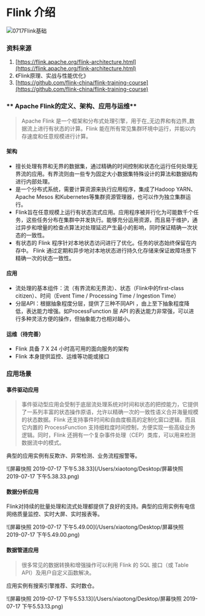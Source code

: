 # Flink 介绍

![0717Flink基础](/Users/xiaotong/Documents/Digital_China/日报/0717Flink基础.png)

### 资料来源

1. [https://flink.apache.org/flink-architecture.html](https://flink.apache.org/flink-architecture.html)
1. 《Flink原理、实战与性能优化》
3. [https://github.com/flink-china/flink-training-course](https://github.com/flink-china/flink-training-course)
### ** Apache Flink的定义、架构、应用与运维**
> Apache Flink 是一个框架和分布式处理引擎，用于在_无边界和有边界_数据流上进行有状态的计算。Flink 能在所有常见集群环境中运行，并能以内存速度和任意规模进行计算。

#### 架构

- 擅长处理有界和无界的数据集，通过精确的时间控制和状态化运行任何处理无界流的应用。有界流则由一些专为固定大小数据集特殊设计的算法和数据结构进行内部处理。
- 是一个分布式系统，需要计算资源来执行应用程序，集成了Hadoop YARN、 Apache Mesos 和Kubernetes等集群资源管理器，也可以作为独立集群运行。
- Flink旨在任意规模上运行有状态流式应用。应用程序被并行化为可能数千个任务，这些任务分布在集群中并发执行。能够充分运用资源，而且易于维护，通过异步和增量的检查点算法对处理延迟产生最小的影响，同时保证精确一次状态的一致性。
- 有状态的 Flink 程序针对本地状态访问进行了优化。任务的状态始终保留在内存中。 Flink 通过定期和异步地对本地状态进行持久化存储来保证故障场景下精确一次的状态一致性。
#### 应用

- 流处理的基本组件：流（有界流和无界流）、状态（Flink中的first-class
citizen）、时间（Event Time / Processing Time / Ingestion Time）
- 分层API：根据抽象程度分层，提供了三种不同API ，由上至下抽象程度降低，表达能力增强。如ProcessFunction 层 API 的表达能力非常强，可以进行多种灵活方便的操作，但抽象能力也相对越小。

#### 运维（待完善）

- Flink 具备 7 X 24 小时高可用的面向服务的架构
- Flink 本身提供监控、运维等功能或接口
### 应用场景
#### 事件驱动应用
> 事件驱动型应用会受制于底层流处理系统对时间和状态的把控能力，它提供了一系列丰富的状态操作原语，允许以精确一次的一致性语义合并海量规模的状态数据。Flink
> 还支持事件时间和自由度极高的定制化窗口逻辑，而且它内置的
> ProcessFunction 支持细粒度时间控制，方便实现一些高级业务逻辑。同时，Flink 还拥有一个复杂事件处理（CEP）类库，可以用来检测数据流中的模式。

典型的应用实例有反欺诈、异常检测、业务流程报警等。

![屏幕快照 2019-07-17 下午5.38.33](/Users/xiaotong/Desktop/屏幕快照 2019-07-17 下午5.38.33.png)

#### 数据分析应用
Flink对持续的批量处理和流式处理都提供了良好的支持。典型的应用实例有电信网络质量监控、实时大屏、实时报表等。

![屏幕快照 2019-07-17 下午5.49.00](/Users/xiaotong/Desktop/屏幕快照 2019-07-17 下午5.49.00.png)

#### 数据管道应用

> 很多常见的数据转换和增强操作可以利用 Flink 的 SQL 接口（或 Table API）及用户自定义函数解决。

应用实例有搜索引擎推荐、实时数仓。

![屏幕快照 2019-07-17 下午5.53.13](/Users/xiaotong/Desktop/屏幕快照 2019-07-17 下午5.53.13.png)